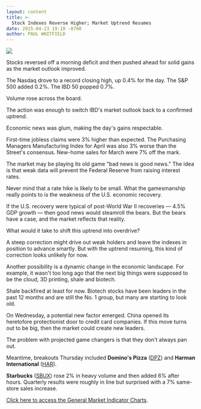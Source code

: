 ```yaml
---
layout: content
title: >-
  Stock Indexes Reverse Higher; Market Uptrend Resumes
date: 2015-04-23 19:18 -0700
author: PAUL WHITFIELD
---
```






![](https://www.investors.com/wp-content/uploads/ibd-migrated-images/MPv_150424_635653999841445703.png)









Stocks reversed off a morning deficit and then pushed ahead for solid gains as the market outlook improved.

  

The Nasdaq drove to a record closing high, up 0.4% for the day. The S&P 500 added 0.2%. The IBD 50 popped 0.7%.

  

Volume rose across the board.

  

The action was enough to switch IBD's market outlook back to a confirmed uptrend.

  

Economic news was glum, making the day's gains respectable.

  

First-time jobless claims were 3% higher than expected. The Purchasing Managers Manufacturing Index for April was also 3% worse than the Street's consensus. New-home sales for March were 7% off the mark.

  

The market may be playing its old game "bad news is good news." The idea is that weak data will prevent the Federal Reserve from raising interest rates.

  

Never mind that a rate hike is likely to be small. What the gamesmanship really points to is the weakness of the U.S. economic recovery.

  

If the U.S. recovery were typical of post-World War II recoveries — 4.5% GDP growth — then good news would steamroll the bears. But the bears have a case, and the market reflects that reality.

  

What would it take to shift this uptrend into overdrive?

  

A steep correction might drive out weak holders and leave the indexes in position to advance smartly. But with the uptrend resuming, this kind of correction looks unlikely for now.

  

Another possibility is a dynamic change in the economic landscape. For example, it wasn't too long ago that the next big things were supposed to be the cloud, 3D printing, shale and biotech.

  

Shale backfired at least for now. Biotech stocks have been leaders in the past 12 months and are still the No. 1 group, but many are starting to look old.

  

On Wednesday, a potential new factor emerged. China opened its heretofore protectionist door to credit card companies. If this move turns out to be big, then the market could create new leaders.

  

The problem with projected game changers is that they don't always pan out.

  

Meantime, breakouts Thursday included **Domino's Pizza** ([DPZ](https://research.investors.com/quote.aspx?symbol=DPZ)) and **Harman International** ([HAR](https://research.investors.com/quote.aspx?symbol=HAR)).

  

**Starbucks** ([SBUX](https://research.investors.com/quote.aspx?symbol=SBUX)) rose 2% in heavy volume and then added 6% after hours. Quarterly results were roughly in line but surprised with a 7% same-store sales increase.

  

[Click here to access the General Market Indicator Charts](https://www.investors.com/pdf/GMI_042415.pdf).




